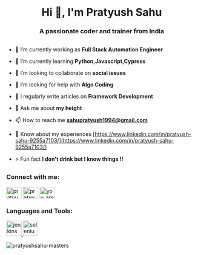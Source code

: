 <h1 align="center">Hi 👋, I'm Pratyush Sahu</h1>
<h3 align="center">A passionate coder and trainer from India</h3>

<p align="left"> <a href="https://twitter.com/" target="blank"><img src="https://img.shields.io/twitter/follow/?logo=twitter&style=for-the-badge" alt="" /></a> </p>

- 🔭 I’m currently working as **Full Stack Automation Engineer**

- 🌱 I’m currently learning **Python,Javascript,Cypress**

- 👯 I’m looking to collaborate on **social issues**

- 🤝 I’m looking for help with **Algo Coding**

- 📝 I regularly write articles on **Framework Development**

- 💬 Ask me about **my height**

- 📫 How to reach me **sahupratyush1994@gmail.com**

- 📄 Know about my experiences [https://www.linkedin.com/in/pratyush-sahu-9255a7103/](https://www.linkedin.com/in/pratyush-sahu-9255a7103/)

- ⚡ Fun fact **I don't drink but I know things !!**

<h3 align="left">Connect with me:</h3>
<p align="left">
<a href="https://linkedin.com/in/pratyush-sahu-9255a7103" target="blank"><img align="center" src="https://cdn.jsdelivr.net/npm/simple-icons@3.0.1/icons/linkedin.svg" alt="pratyush-sahu-9255a7103" height="30" width="40" /></a>
<a href="https://fb.com/pratyush.sahu.90" target="blank"><img align="center" src="https://cdn.jsdelivr.net/npm/simple-icons@3.0.1/icons/facebook.svg" alt="pratyush.sahu.90" height="30" width="40" /></a>
<a href="https://instagram.com/you_are_ugly_but_hell_i" target="blank"><img align="center" src="https://cdn.jsdelivr.net/npm/simple-icons@3.0.1/icons/instagram.svg" alt="you_are_ugly_but_hell_i" height="30" width="40" /></a>
</p>

<h3 align="left">Languages and Tools:</h3>
<p align="left"> <a href="https://www.jenkins.io" target="_blank"> <img src="https://www.vectorlogo.zone/logos/jenkins/jenkins-icon.svg" alt="jenkins" width="40" height="40"/>  <a href="https://www.selenium.dev" target="_blank"> <img src="https://raw.githubusercontent.com/detain/svg-logos/780f25886640cef088af994181646db2f6b1a3f8/svg/selenium-logo.svg" alt="selenium" width="40" height="40"/> </a> </p>

<p><img align="center" src="https://github-readme-stats.vercel.app/api/top-langs?username=pratyushsahu-masters&show_icons=true&locale=en&layout=compact" alt="pratyushsahu-masters" /></p>
